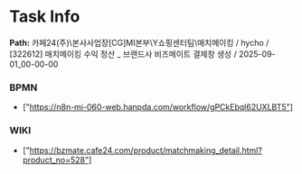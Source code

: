 # Task Info

**Path:** 카페24(주)\본사사업장\[CG]MI본부\Y쇼핑센터팀\매치메이킹 / hycho / [322612] 매치메이킹 수익 정산 _ 브랜드사 비즈메이트 결제창 생성 / 2025-09-01_00-00-00

### BPMN
- ["https://n8n-mi-060-web.hanpda.com/workflow/gPCkEbql62UXLBT5"]

### WIKI
- ["https://bzmate.cafe24.com/product/matchmaking_detail.html?product_no=528"]

